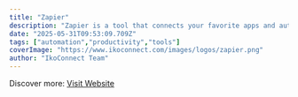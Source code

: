 ```yaml
---
title: "Zapier"
description: "Zapier is a tool that connects your favorite apps and automates workflows, saving you time and effort."
date: "2025-05-31T09:53:09.709Z"
tags: ["automation","productivity","tools"]
coverImage: "https://www.ikoconnect.com/images/logos/zapier.png"
author: "IkoConnect Team"
---
```


Discover more: [Visit Website](https://zapier.com/)
